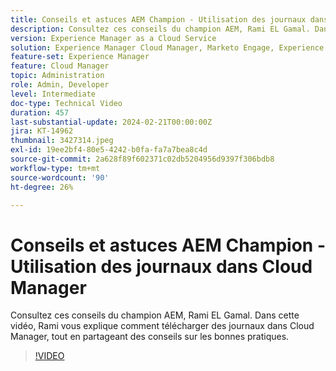 ```yaml
---
title: Conseils et astuces AEM Champion - Utilisation des journaux dans Cloud Manager
description: Consultez ces conseils du champion AEM, Rami EL Gamal. Dans cette vidéo, Rami vous explique comment télécharger des journaux dans Cloud Manager, tout en partageant des conseils sur les bonnes pratiques.
version: Experience Manager as a Cloud Service
solution: Experience Manager Cloud Manager, Marketo Engage, Experience Manager
feature-set: Experience Manager
feature: Cloud Manager
topic: Administration
role: Admin, Developer
level: Intermediate
doc-type: Technical Video
duration: 457
last-substantial-update: 2024-02-21T00:00:00Z
jira: KT-14962
thumbnail: 3427314.jpeg
exl-id: 19ee2bf4-80e5-4242-b0fa-fa7a7bea8c4d
source-git-commit: 2a628f89f602371c02db5204956d9397f306bdb8
workflow-type: tm+mt
source-wordcount: '90'
ht-degree: 26%

---
```


# Conseils et astuces AEM Champion - Utilisation des journaux dans Cloud Manager

Consultez ces conseils du champion AEM, Rami EL Gamal. Dans cette vidéo, Rami vous explique comment télécharger des journaux dans Cloud Manager, tout en partageant des conseils sur les bonnes pratiques.

>[!VIDEO](https://video.tv.adobe.com/v/3427492/?learn=on)
